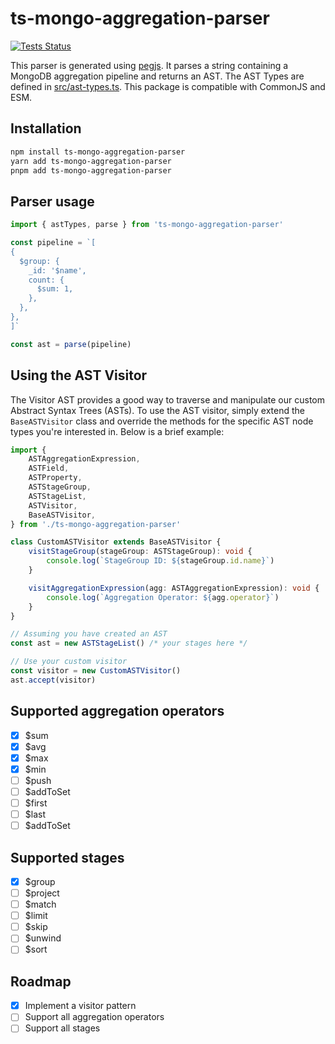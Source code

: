 # ts-mongo-aggregation-parser

[![Tests Status](https://github.com/estebgonza/ts-mongo-aggregation-parser/actions/workflows/tests.yaml/badge.svg)](https://github.com/estebgonza/ts-mongo-aggregation-parser/actions/workflows/tests.yaml/badge.svg)

This parser is generated using [pegjs](https://pegjs.org/). It parses a string containing a MongoDB aggregation pipeline and returns an AST.
The AST Types are defined in [src/ast-types.ts](src/ast-types.ts).
This package is compatible with CommonJS and ESM.

## Installation

```bash
npm install ts-mongo-aggregation-parser
yarn add ts-mongo-aggregation-parser
pnpm add ts-mongo-aggregation-parser
```

## Parser usage

```typescript
import { astTypes, parse } from 'ts-mongo-aggregation-parser'

const pipeline = `[
{
  $group: {
    _id: '$name',
    count: {
      $sum: 1,
    },
  },
},
]`

const ast = parse(pipeline)
```

## Using the AST Visitor

The Visitor AST provides a good way to traverse and manipulate our custom Abstract Syntax Trees (ASTs). To use the AST visitor, simply extend the `BaseASTVisitor` class and override the methods for the specific AST node types you're interested in. Below is a brief example:

```typescript
import {
	ASTAggregationExpression,
	ASTField,
	ASTProperty,
	ASTStageGroup,
	ASTStageList,
	ASTVisitor,
	BaseASTVisitor,
} from './ts-mongo-aggregation-parser'

class CustomASTVisitor extends BaseASTVisitor {
	visitStageGroup(stageGroup: ASTStageGroup): void {
		console.log(`StageGroup ID: ${stageGroup.id.name}`)
	}

	visitAggregationExpression(agg: ASTAggregationExpression): void {
		console.log(`Aggregation Operator: ${agg.operator}`)
	}
}

// Assuming you have created an AST
const ast = new ASTStageList() /* your stages here */

// Use your custom visitor
const visitor = new CustomASTVisitor()
ast.accept(visitor)
```

## Supported aggregation operators

- [x] $sum
- [x] $avg
- [x] $max
- [x] $min
- [ ] $push
- [ ] $addToSet
- [ ] $first
- [ ] $last
- [ ] $addToSet

## Supported stages

- [x] $group
- [ ] $project
- [ ] $match
- [ ] $limit
- [ ] $skip
- [ ] $unwind
- [ ] $sort

## Roadmap

- [x] Implement a visitor pattern
- [ ] Support all aggregation operators
- [ ] Support all stages
